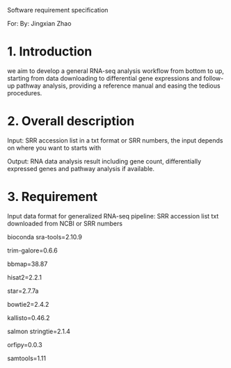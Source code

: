 Software requirement specification   

For:
By: Jingxian Zhao

# 1.	Introduction 
we aim to develop a general RNA-seq analysis workflow from bottom to up, starting from data 
downloading to differential gene expressions and follow-up pathway analysis, providing a reference 
manual and easing the tedious procedures.

# 2.	Overall description
Input:  SRR accession list in a txt format or SRR numbers, the input depends on where you want to starts with 

Output: RNA data analysis result including gene count, differentially expressed genes and pathway analysis if available.

# 3.	Requirement
Input data format for generalized RNA-seq pipeline:
SRR accession list txt downloaded from NCBI or SRR numbers 

bioconda 
sra-tools=2.10.9

trim-galore=0.6.6  

bbmap=38.87 

hisat2=2.2.1 

star=2.7.7a 

bowtie2=2.4.2 

kallisto=0.46.2 

salmon stringtie=2.1.4 

orfipy=0.0.3 

samtools=1.11
